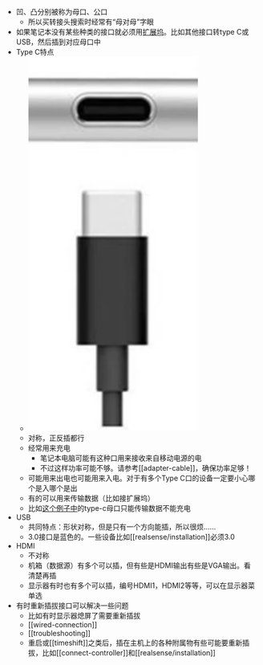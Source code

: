 - 凹、凸分别被称为母口、公口
  - 所以买转接头搜索时经常有“母对母”字眼
- 如果笔记本没有某些种类的接口就必须用[扩展坞](https://baike.baidu.com/item/%E6%89%A9%E5%B1%95%E5%9D%9E/9493210)。比如其他接口转type C或USB，然后插到对应母口中
- Type C特点
  - ![](type-c.png)
  - 对称，正反插都行
  - 经常用来充电
    - 笔记本电脑可能有这种口用来接收来自移动电源的电
    - 不过这样功率可能不够。请参考[[adapter-cable]]，确保功率足够！
  - 可能用来出电也可能用来入电。对于有多个Type C口的设备一定要小心哪个是入哪个是出
  - 有的可以用来传输数据（比如接扩展坞）
  - 比如[这个例子中](https://blog.csdn.net/Diffserv_/article/details/115211061)的type-c母口只能传输数据不能充电
- USB
  - 共同特点：形状对称，但是只有一个方向能插，所以很烦……
  - 3.0接口是蓝色的。一些设备比如[[realsense/installation]]必须3.0
- HDMI
  - 不对称
  - 机箱（数据源）有多个可以插，但有些是HDMI输出有些是VGA输出。看清楚再插
  - 显示器有时也有多个可以插，编号HDMI1，HDMI2等等，可以在显示器菜单选
- 有时重新插拔接口可以解决一些问题
  - 比如有时显示器熄屏了需要重新插拔
  - [[wired-connection]]
  - [[troubleshooting]]
  - 重启或[[timeshift]]之类后，插在主机上的各种附属物有些可能要重新插拔，比如[[connect-controller]]和[[realsense/installation]]